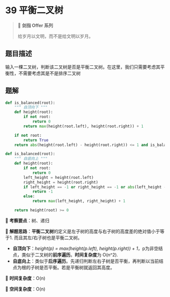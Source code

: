 # 39 平衡二叉树

> 🌟 **剑指 Offer 系列**
>
> 给岁月以文明，而不是给文明以岁月。

## 题目描述

输入一棵二叉树，判断该二叉树是否是平衡二叉树。在这里，我们只需要考虑其平衡性，不需要考虑其是不是排序二叉树

## 题解

```python
def is_balanced(root):
    """ 自顶向下 """
    def height(root):
        if not root:
            return 0
        return max(height(root.left), height(root.right)) + 1

    if not root:
        return True
    return abs(height(root.left) - height(root.right)) <= 1 and is_balanced(root.left) and is_balanced(root.right)
```

```python
def is_balanced(root):
    """ 自底向上 """
    def height(root):
        if not root:
            return 0
        left_height = height(root.left)
        right_height = height(root.right)
        if left_height == -1 or right_height == -1 or abs(left_height - right_height) > 1:
            return -1
        else:
            return max(left_height, right_height) + 1

    return height(root) >= 0
```

🍥 **考察要点**：树、递归

🍬 **解题思路**：**平衡二叉树**的定义是左子树的高度与右子树的高度差的绝对值小于等于1. 而且其左/右子树也是平衡二叉树。

- **自顶向下**：*height(p) = max(height(p.left), height(p.right)) + 1*，p为非空结点，类似于二叉树的**前序遍历**。**时间复杂度**为 O(n^2).
- **自底向上**：类似于**后序遍历**。先递归判断左右子树是否平衡，再判断以当前结点为根的子树是否平衡。若是平衡树就返回其高度。

🍉 **时间复杂度**：O(n)

🍭 **空间复杂度**：O(n)
